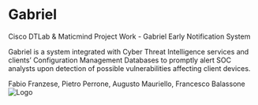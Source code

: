# Gabriel
Cisco DTLab &amp; Maticmind Project Work - Gabriel Early Notification System

Gabriel is a system integrated with Cyber Threat Intelligence services and clients’ Configuration Management Databases to promptly alert SOC analysts upon detection of possible vulnerabilities affecting client devices.

Fabio Franzese, Pietro Perrone, Augusto Mauriello, Francesco Balassone
![Logo](logo.png)
